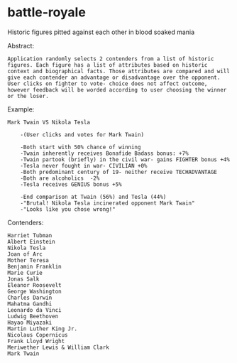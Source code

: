 # battle-royale
Historic figures pitted against each other in blood soaked mania

Abstract:

	Application randomly selects 2 contenders from a list of historic figures. Each figure has a list of attributes based on historic context and biographical facts. Those attributes are compared and will give each contender an advantage or disadvantage over the opponent. User clicks on fighter to vote- choice does not affect outcome, however feedback will be worded according to user choosing the winner or the loser. 

Example: 

	Mark Twain VS Nikola Tesla

		-(User clicks and votes for Mark Twain)

		-Both start with 50% chance of winning
		-Twain inherently receives Bonafide Badass bonus: +7%
		-Twain partook (briefly) in the civil war- gains FIGHTER bonus +4%
		-Tesla never fought in war- CIVILIAN +0%
		-Both predominant century of 19- neither receive TECHADVANTAGE
		-Both are alcoholics  -2%
		-Tesla receives GENIUS bonus +5%

		-End comparison at Twain (56%) and Tesla (44%)
		-"Brutal! Nikola Tesla incinerated opponent Mark Twain"
		-"Looks like you chose wrong!"

Contenders:
	
	Harriet Tubman
	Albert Einstein
	Nikola Tesla
	Joan of Arc
	Mother Teresa
	Benjamin Franklin
	Marie Curie
	Jonas Salk
	Eleanor Roosevelt
	George Washington
	Charles Darwin
	Mahatma Gandhi
	Leonardo da Vinci
	Ludwig Beethoven
	Hayao Miyazaki
	Martin Luther King Jr.
	Nicolaus Copernicus
	Frank Lloyd Wright
	Meriwether Lewis & William Clark
	Mark Twain